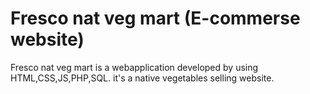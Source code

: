 # Fresco nat veg mart (E-commerse website)
Fresco nat veg mart is a webapplication developed by using HTML,CSS,JS,PHP,SQL.
it's a native vegetables selling website.
